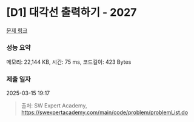 # [D1] 대각선 출력하기 - 2027 

[문제 링크](https://swexpertacademy.com/main/code/problem/problemDetail.do?contestProbId=AV5QFuZ6As0DFAUq) 

### 성능 요약

메모리: 22,144 KB, 시간: 75 ms, 코드길이: 423 Bytes

### 제출 일자

2025-03-15 19:17



> 출처: SW Expert Academy, https://swexpertacademy.com/main/code/problem/problemList.do